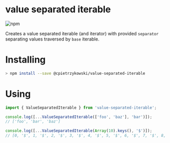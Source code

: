 # value separated iterable

![npm](https://github.com/cpietrzykowski/js-value-separated-iterable/workflows/npm/badge.svg)

Creates a value separated iterable (and iterator) with provided `separator` separating values traversed by `base` iterable.
 

# Installing

```sh
> npm install --save @cpietrzykowski/value-separated-iterable
```

# Using

```typescript
import { ValueSeparatedIterable } from 'value-separated-iterable';

console.log([...ValueSeparatedIterable(['foo', 'baz'], 'bar')]);
// ['foo', 'bar', 'baz']

console.log([...ValueSeparatedIterable(Array(10).keys(), '$')]);
// [0, '$', 1, '$', 2, '$', 3, '$', 4, '$', 5, '$', 6, '$', 7, '$', 8, '$', 9]
```
